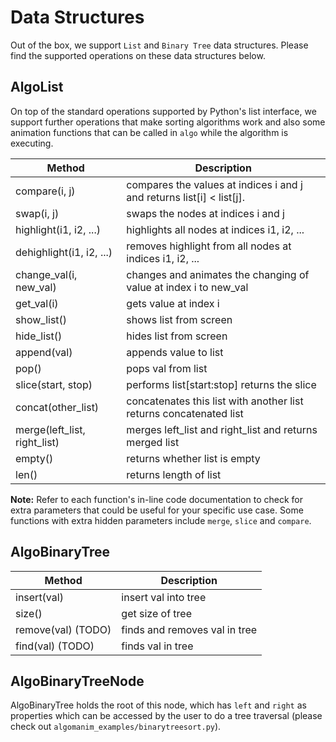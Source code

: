 # Data Structures
Out of the box, we support `List` and `Binary Tree` data structures. Please find the supported operations on these data structures below.

## AlgoList
On top of the standard operations supported by Python's list interface, we support further operations that make sorting algorithms work and also some animation functions that can be called in `algo` while the algorithm is executing.  

| Method | Description |
|---------|--------------------------|
| compare(i, j) | compares the values at indices i and j and returns list[i] < list[j]. |
| swap(i, j) | swaps the nodes at indices i and j |
| highlight(i1, i2, ...) | highlights all nodes at indices i1, i2, ... |
| dehighlight(i1, i2, ...) | removes highlight from all nodes at indices i1, i2, ... |
| change_val(i, new_val) | changes and animates the changing of value at index i to new_val |
| get_val(i) | gets value at index i |
| show_list() | shows list from screen |
| hide_list() | hides list from screen |
| append(val) | appends value to list |
| pop() | pops val from list |
| slice(start, stop) | performs list[start:stop] returns the slice|
| concat(other_list) | concatenates this list with another list returns concatenated list|
| merge(left_list, right_list) | merges left_list and right_list and returns merged list |
| empty() | returns whether list is empty |
| len() | returns length of list |

**Note:** Refer to each function's in-line code documentation to check for extra parameters that
 could be useful for your specific use case. 
 Some functions with extra hidden parameters include `merge`, `slice` and `compare`.
  
## AlgoBinaryTree
| Method | Description |
|---------|--------------------------|
| insert(val) | insert val into tree |
| size() | get size of tree |
| remove(val) (TODO) | finds and removes val in tree |
| find(val) (TODO) | finds val in tree |

## AlgoBinaryTreeNode
AlgoBinaryTree holds the root of this node, which has `left` and `right` as properties which can be accessed by the user to do a tree traversal (please check out `algomanim_examples/binarytreesort.py`).